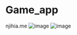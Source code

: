 # Game_app
njihia.me
![image](https://user-images.githubusercontent.com/100527231/190650258-975e1fda-2fc6-44f9-a856-ab5de8e71419.png)
![image](https://user-images.githubusercontent.com/100527231/190650638-c7a4be80-19f1-4470-a53c-2bcb3d4ab675.png)
